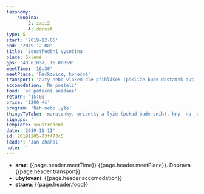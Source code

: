 ```yaml
---
taxonomy:
    skupina:
        3: zaci2
        4: dorost
type: S
start: '2019-12-05'
end: '2019-12-08'
title: 'Soustředění Vysočina'
place: Sklené
gps: '49.61037, 16.00859'
meetTime: '16:30'
meetPlace: 'Řečkovice, konečná'
transport: 'auty nebo vlakem dle přihlášek (pakliže bude dostatek aut, pojedeme auty)'
accomodation: 'Na posteli'
food: 'od páteční snídaně'
return: '15:00'
price: '1200 Kč'
program: 'Běh nebo lyže'
thingsToTake: 'maratonky, orientky a lyže (pokud bude sníh), hry  na  dlouhé zimní  večery (mobily vyberu),  dárky  pod vánoční stromeček (vždy alespoň jeden!).'
signups: ''
template: soustredeni
date: '2019-11-11'
id: 20191205-73f473c5
leader: 'Jan Zháňal'
note: ''
---
```

* **sraz**: {{page.header.meetTime}} {{page.header.meetPlace}}. Doprava {{page.header.transport}}.
* **ubytování**: {{page.header.accomodation}}
* **strava**: {{page.header.food}}
